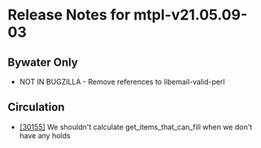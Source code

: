 
# Release Notes for mtpl-v21.05.09-03

## Bywater Only

- NOT IN BUGZILLA - Remove references to libemail-valid-perl

## Circulation

- [[30155]](http://bugs.koha-community.org/bugzilla3/show_bug.cgi?id=30155) We shouldn't calculate get_items_that_can_fill when we don't have any holds


